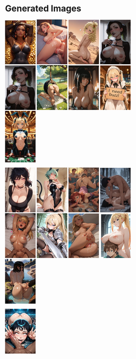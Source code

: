 # Generated Images



<img src="2025_10_14_01_thumb.webp" width="100"/> <img src="2025_10_14_02_thumb.webp" width="100"/> <img src="2025_10_14_03_thumb.webp" width="100"/> <img src="2025_10_14_04_thumb.webp" width="100"/> <img src="2025_10_14_05_thumb.webp" width="100"/> <img src="2025_10_14_06_thumb.webp" width="100"/> <img src="2025_10_14_07_thumb.webp" width="100"/> <img src="2025_10_14_08_thumb.webp" width="100"/> <img src="2025_10_14_09_thumb.webp" width="100"/>

<img src="2025_10_14_10_thumb.webp" width="100"/> <img src="2025_10_14_11_thumb.webp" width="100"/> <img src="2025_10_14_12_thumb.webp" width="100"/> <img src="2025_10_14_13_thumb.webp" width="100"/> <img src="2025_10_14_14_thumb.webp" width="100"/> <img src="2025_10_14_15_thumb.webp" width="100"/> <img src="2025_10_14_16_thumb.webp" width="100"/> <img src="2025_10_14_17_thumb.webp" width="100"/> <img src="2025_10_14_18_thumb.webp" width="100"/>

<img src="2025_10_14_19_thumb.webp" width="100"/>